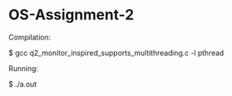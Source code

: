 # OS-Assignment-2

Compilation:

$ gcc q2_monitor_inspired_supports_multithreading.c -l pthread

Running:

$ ./a.out
